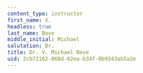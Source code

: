 ```yaml
---
content_type: instructor
first_name: V.
headless: true
last_name: Bove
middle_initial: Michael
salutation: Dr.
title: Dr. V. Michael Bove
uid: 2cb72162-068d-82ea-b34f-0b9343ab5a2e
---
```

